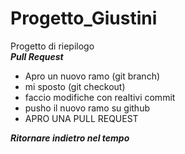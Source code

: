 # Progetto_Giustini
Progetto di riepilogo  
***Pull Request***  
+ Apro un nuovo ramo (git branch)
+ mi sposto (git checkout)
+ faccio modifiche con realtivi commit
+ pusho il nuovo ramo su github
+ APRO UNA PULL REQUEST

***Ritornare indietro nel tempo***